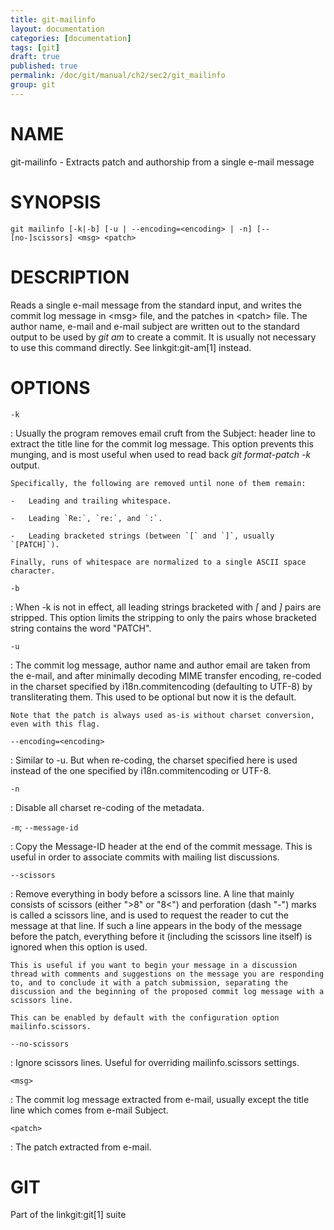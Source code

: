 ```yaml
---
title: git-mailinfo
layout: documentation
categories: [documentation]
tags: [git]
draft: true
published: true
permalink: /doc/git/manual/ch2/sec2/git_mailinfo
group: git
---
```


NAME
====

git-mailinfo - Extracts patch and authorship from a single e-mail message

SYNOPSIS
========

    git mailinfo [-k|-b] [-u | --encoding=<encoding> | -n] [--[no-]scissors] <msg> <patch>

DESCRIPTION
===========

Reads a single e-mail message from the standard input, and writes the commit log message in &lt;msg&gt; file, and the patches in &lt;patch&gt; file. The author name, e-mail and e-mail subject are written out to the standard output to be used by *git am* to create a commit. It is usually not necessary to use this command directly. See linkgit:git-am\[1\] instead.

OPTIONS
=======

`-k`

:   Usually the program removes email cruft from the Subject: header line to extract the title line for the commit log message. This option prevents this munging, and is most useful when used to read back *git format-patch -k* output.

    Specifically, the following are removed until none of them remain:

    -   Leading and trailing whitespace.

    -   Leading `Re:`, `re:`, and `:`.

    -   Leading bracketed strings (between `[` and `]`, usually `[PATCH]`).

    Finally, runs of whitespace are normalized to a single ASCII space character.

`-b`

:   When -k is not in effect, all leading strings bracketed with *\[* and *\]* pairs are stripped. This option limits the stripping to only the pairs whose bracketed string contains the word "PATCH".

`-u`

:   The commit log message, author name and author email are taken from the e-mail, and after minimally decoding MIME transfer encoding, re-coded in the charset specified by i18n.commitencoding (defaulting to UTF-8) by transliterating them. This used to be optional but now it is the default.

    Note that the patch is always used as-is without charset conversion, even with this flag.

`--encoding=<encoding>`

:   Similar to -u. But when re-coding, the charset specified here is used instead of the one specified by i18n.commitencoding or UTF-8.

`-n`

:   Disable all charset re-coding of the metadata.

`-m`; `--message-id`

:   Copy the Message-ID header at the end of the commit message. This is useful in order to associate commits with mailing list discussions.

`--scissors`

:   Remove everything in body before a scissors line. A line that mainly consists of scissors (either "&gt;8" or "8&lt;") and perforation (dash "-") marks is called a scissors line, and is used to request the reader to cut the message at that line. If such a line appears in the body of the message before the patch, everything before it (including the scissors line itself) is ignored when this option is used.

    This is useful if you want to begin your message in a discussion thread with comments and suggestions on the message you are responding to, and to conclude it with a patch submission, separating the discussion and the beginning of the proposed commit log message with a scissors line.

    This can be enabled by default with the configuration option mailinfo.scissors.

`--no-scissors`

:   Ignore scissors lines. Useful for overriding mailinfo.scissors settings.

`<msg>`

:   The commit log message extracted from e-mail, usually except the title line which comes from e-mail Subject.

`<patch>`

:   The patch extracted from e-mail.

GIT
===

Part of the linkgit:git\[1\] suite
